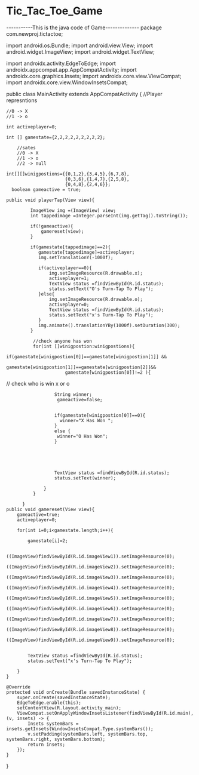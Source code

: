 # Tic_Tac_Toe_Game


-----------This is the java code of Game--------------
package com.newproj.tictactoe;

import android.os.Bundle;
import android.view.View;
import android.widget.ImageView;
import android.widget.TextView;

import androidx.activity.EdgeToEdge;
import androidx.appcompat.app.AppCompatActivity;
import androidx.core.graphics.Insets;
import androidx.core.view.ViewCompat;
import androidx.core.view.WindowInsetsCompat;

public class MainActivity extends AppCompatActivity {
    //Player represntions

    //0 -> X
    //1 -> o

    int activeplayer=0;

    int [] gamestate={2,2,2,2,2,2,2,2,2};

        //sates
        //0 -> X
        //1 -> o
        //2 -> null

    int[][]winigpostions={{0,1,2},{3,4,5},{6,7,8},
                          {0,3,6},{1,4,7},{2,5,8},
                          {0,4,8},{2,4,6}};
      boolean gameactive = true;

    public void playerTap(View view){

             ImageView img =(ImageView) view;
             int tappedimage =Integer.parseInt(img.getTag().toString());

             if(!gameactive){
                 gamereset(view);
             }

             if(gamestate[tappedimage]==2){
                gamestate[tappedimage]=activeplayer;
                img.setTranslationY(-1000f);

                if(activeplayer==0){
                    img.setImageResource(R.drawable.x);
                    activeplayer=1;
                    TextView status =findViewById(R.id.status);
                    status.setText("O's Turn-Tap To Play");
                }else{
                    img.setImageResource(R.drawable.o);
                    activeplayer=0;
                    TextView status =findViewById(R.id.status);
                    status.setText("x's Turn-Tap To Play");
                }
                img.animate().translationYBy(1000f).setDuration(300);
             }

              //check anyone has won
              for(int []winigpostion:winigpostions){
                  if(gamestate[winigpostion[0]]==gamestate[winigpostion[1]] &&
                          gamestate[winigpostion[1]]==gamestate[winigpostion[2]]&&
                          gamestate[winigpostion[0]]!=2 ){

//                      check who is win x or o

                      String winner;
                       gameactive=false;


                      if(gamestate[winigpostion[0]]==0){
                        winner="X Has Won ";
                      }
                      else {
                       winner="O Has Won";
                      }

                      



                      TextView status =findViewById(R.id.status);
                      status.setText(winner);

                  }
              }

          }
    public void gamereset(View view){
        gameactive=true;
        activeplayer=0;

        for(int i=0;i<gamestate.length;i++){

            gamestate[i]=2;

            ((ImageView)findViewById(R.id.imageView1)).setImageResource(0);
            ((ImageView)findViewById(R.id.imageView2)).setImageResource(0);
            ((ImageView)findViewById(R.id.imageView3)).setImageResource(0);
            ((ImageView)findViewById(R.id.imageView4)).setImageResource(0);
            ((ImageView)findViewById(R.id.imageView5)).setImageResource(0);
            ((ImageView)findViewById(R.id.imageView6)).setImageResource(0);
            ((ImageView)findViewById(R.id.imageView7)).setImageResource(0);
            ((ImageView)findViewById(R.id.imageView8)).setImageResource(0);
            ((ImageView)findViewById(R.id.imageView9)).setImageResource(0);


            TextView status =findViewById(R.id.status);
            status.setText("x's Turn-Tap To Play");

        }
    }

    @Override
    protected void onCreate(Bundle savedInstanceState) {
        super.onCreate(savedInstanceState);
        EdgeToEdge.enable(this);
        setContentView(R.layout.activity_main);
        ViewCompat.setOnApplyWindowInsetsListener(findViewById(R.id.main), (v, insets) -> {
            Insets systemBars = insets.getInsets(WindowInsetsCompat.Type.systemBars());
            v.setPadding(systemBars.left, systemBars.top, systemBars.right, systemBars.bottom);
            return insets;
        });
    }
}
